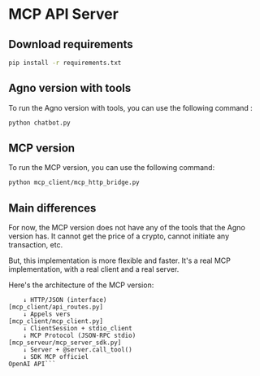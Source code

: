 # MCP API Server

## Download requirements

```bash
pip install -r requirements.txt
```

## Agno version with tools

To run the Agno version with tools, you can use the following command :

```bash
python chatbot.py
```

## MCP version

To run the MCP version, you can use the following command:

```bash
python mcp_client/mcp_http_bridge.py
```

## Main differences

For now, the MCP version does not have any of the tools that the Agno version has.
It cannot get the price of a crypto, cannot initiate any transaction, etc.

But, this implementation is more flexible and faster.
It's a real MCP implementation, with a real client and a real server.

Here's the architecture of the MCP version:

```Frontend Vue.js
    ↓ HTTP/JSON (interface)
[mcp_client/api_routes.py]
    ↓ Appels vers
[mcp_client/mcp_client.py]
    ↓ ClientSession + stdio_client
    ↓ MCP Protocol (JSON-RPC stdio)
[mcp_serveur/mcp_server_sdk.py]
    ↓ Server + @server.call_tool()
    ↓ SDK MCP officiel
OpenAI API```